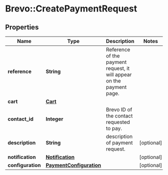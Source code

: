 # Brevo::CreatePaymentRequest

## Properties
Name | Type | Description | Notes
------------ | ------------- | ------------- | -------------
**reference** | **String** | Reference of the payment request, it will appear on the payment page.  | 
**cart** | [**Cart**](Cart.md) |  | 
**contact_id** | **Integer** | Brevo ID of the contact requested to pay.  | 
**description** | **String** | description of payment request.  | [optional] 
**notification** | [**Notification**](Notification.md) |  | [optional] 
**configuration** | [**PaymentConfiguration**](Configuration.md) |  | [optional] 


